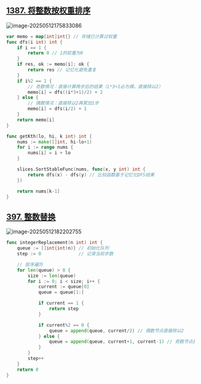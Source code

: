 ## [1387. 将整数按权重排序](https://leetcode.cn/problems/sort-integers-by-the-power-value/)

![image-20250512175833086](https://jiajixi-0.oss-cn-beijing.aliyuncs.com/image-20250512175833086.png)



```go
var memo = map[int]int{} // 存储已计算过权重
func dfs(i int) int {
	if i == 1 {
		return 0 // 1的权重为0
	}
	if res, ok := memo[i]; ok {
		return res // 记忆化避免重复
	}
	if i%2 == 1 {
		// 奇数情况：直接计算两步后的结果（i*3+1必为偶，直接除以2）
		memo[i] = dfs((i*3+1)/2) + 2
	} else {
		// 偶数情况：直接除以2再累加1步
		memo[i] = dfs(i/2) + 1
	}
	return memo[i]
}

func getKth(lo, hi, k int) int {
	nums := make([]int, hi-lo+1)
	for i := range nums {
		nums[i] = i + lo
	}

	slices.SortStableFunc(nums, func(x, y int) int {
		return dfs(x) - dfs(y) // 比较函数基于记忆化DFS结果
	})

	return nums[k-1]
}
```



## [397. 整数替换](https://leetcode.cn/problems/integer-replacement/)

![image-20250512182202755](https://jiajixi-0.oss-cn-beijing.aliyuncs.com/image-20250512182202755.png)



```go
func integerReplacement(n int) int {
	queue := []int{int(n)} // 初始化队列
	step := 0              // 记录当前步数

	// 层序遍历
	for len(queue) > 0 {
		size := len(queue)
		for i := 0; i < size; i++ {
			current := queue[0]
			queue = queue[1:]

			if current == 1 {
				return step
			}

			if current%2 == 0 {
				queue = append(queue, current/2) // 偶数节点直接除以2
			} else {
				queue = append(queue, current+1, current-1) // 奇数节点扩展为+1和-1两个分支
			}
		}
		step++
	}
	return 0
}
```